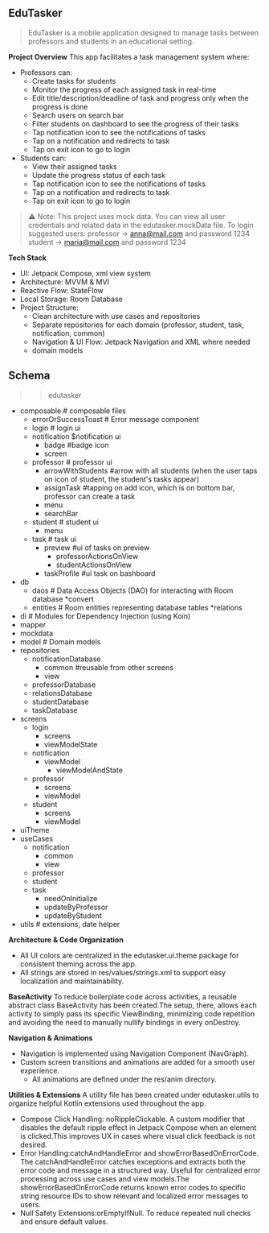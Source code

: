 ## EduTasker 

> EduTasker is a mobile application designed to manage tasks between professors and students in an educational setting.

**Project Overview**
This app facilitates a task management system where:
- Professors can:
     - Create tasks for students
     - Monitor the progress of each assigned task in real-time
     - Edit title/description/deadline of task and progress only when the progress is done
     - Search users on search bar
     - Filter students on dashboard to see the progress of their tasks
     - Tap notification icon to see the notifications of tasks
     - Tap on  a notification and redirects to task
     - Tap on exit icon to go to login
- Students can:
     - View their assigned tasks
     - Update the progress status of each task
     - Tap notification icon to see the notifications of tasks
     - Tap on  a notification and redirects to task
     - Tap on exit icon to go to login
> ⚠️ Note: This project uses mock data. You can view all user credentials and related data in the edutasker.mockData file.
To login suggested users:
professor -> anna@mail.com and password 1234
student -> maria@mail.com and password 1234

**Tech Stack**
- UI: Jetpack Compose, xml view system
- Architecture: MVVM & MVI
- Reactive Flow: StateFlow
- Local Storage: Room Database
- Project Structure:
   - Clean architecture with use cases and repositories
   - Separate repositories for each domain (professor, student, task, notification, common)
   - Navigation & UI Flow: Jetpack Navigation and XML where needed
   - domain models

## Schema

>> edutasker
* composable # composable files
    * errorOrSuccessToast  # Error message component
    * login         # login ui
    * notification  $notification ui
        *  badge #badge icon
        *  screen
    * professor  # professor ui
        * arrowWithStudents #arrow with all students (when the user taps on icon of student, the student's tasks appear)
        * assignTask #tapping on add icon, which is on bottom bar, professor can create a task
        * menu
        * searchBar
    * student  # student ui
        * menu
    * task  # task ui
        * preview #ui of tasks on preview 
            * professorActionsOnView
            * studentActionsOnView
        * taskProfile #ui task on bashboard
* db
    * daos             # Data Access Objects (DAO) for interacting with Room database
        *convert
    * entities         # Room entities representing database tables
        *relations
* di                   # Modules for Dependency Injection (using Koin)
* mapper
* mockdata
* model  # Domain models
* repositories
    * notificationDatabase
        * common #reusable from other screens
        * view
    * professorDatabase   
    * relationsDatabase
    * studentDatabase
    * taskDatabase
* screens
    * login  
        * screens
        * viewModelState
    * notification
        * viewModel
           * viewModelAndState
    * professor   
        * screens
        * viewModel
    * student   
        * screens
        * viewModel
* uiTheme
* useCases
    * notification
        * common
        * view 
    * professor   
    * student
    * task
        * needOnInitialize
        * updateByProfessor
        * updateByStudent
* utils                # extensions, date helper

  

**Architecture & Code Organization**
- All UI colors are centralized in the edutasker.ui.theme package for consistent theming across the app.
- All strings are stored in res/values/strings.xml to support easy localization and maintainability.

**BaseActivity**
To reduce boilerplate code across activities, a reusable abstract class BaseActivity has been created.The setup, there, allows each activity to simply pass its specific ViewBinding, minimizing code repetition and avoiding the need to manually nullify bindings in every onDestroy.

**Navigation & Animations**
- Navigation is implemented using Navigation Component (NavGraph).
- Custom screen transitions and animations are added for a smooth user experience.
   - All animations are defined under the res/anim directory.

**Utilities & Extensions**
A utility file has been created under edutasker.utils to organize helpful Kotlin extensions used throughout the app.
- Compose Click Handling: noRippleClickable. A custom modifier that disables the default ripple effect in Jetpack Compose when an element is clicked.This improves UX in cases where visual click feedback is not desired.
- Error Handling:catchAndHandleError and showErrorBasedOnErrorCode. The catchAndHandleError catches exceptions and extracts both the error code and message in a structured way. Useful for centralized error processing across use cases and view models.The showErrorBasedOnErrorCode returns known error codes to specific string resource IDs to show relevant and localized error messages to users.
- Null Safety Extensions:orEmptyIfNull. To reduce repeated null checks and ensure default values.
